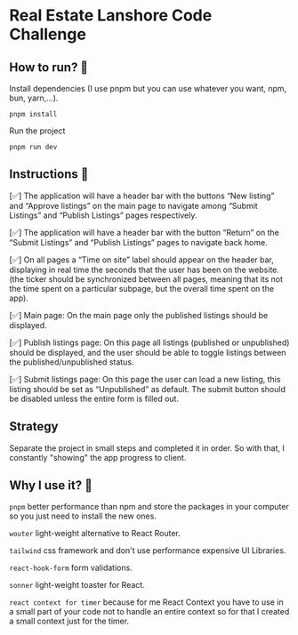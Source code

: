 # Real Estate Lanshore Code Challenge

## How to run? 🤔
Install dependencies (I use pnpm but you can use whatever you want, npm, bun, yarn,...).
```
pnpm install
```

Run the project
```
pnpm run dev
```

## Instructions 📝
[✅] The application will have a header bar with the buttons “New listing” and “Approve listings” on the main page to navigate among “Submit Listings” and “Publish Listings” pages respectively.

[✅] The application will have a header bar with the button “Return” on the “Submit Listings” and “Publish Listings” pages to navigate back home.

[✅] On all pages a “Time on site” label should appear on the header bar, displaying in real time the seconds that the user has been on the website. (the ticker should be synchronized between all pages, meaning that its not the time spent on a particular subpage, but the overall time spent on the app).

[✅] Main page: On the main page only the published listings should be displayed.

[✅] Publish listings page: On this page all listings (published or unpublished) should be displayed, and the user should be able to toggle listings between the published/unpublished status.

[✅] Submit listings page: On this page the user can load a new listing, this listing should be set as “Unpublished” as default. The submit button should be disabled unless the entire form is filled out.

## Strategy
Separate the project in small steps and completed it in order. So with that, I constantly "showing" the app progress to client.

## Why I use it? 🧐
`pnpm` better performance than npm and store the packages in your computer so you just need to install the new ones.

`wouter` light-weight alternative to React Router.

`tailwind` css framework and don't use performance expensive UI Libraries.

`react-hook-form` form validations.

`sonner` light-weight toaster for React.

`react context for timer` because for me React Context you have to use in a small part of your code not to handle an entire context so for that I created a small context just for the timer.